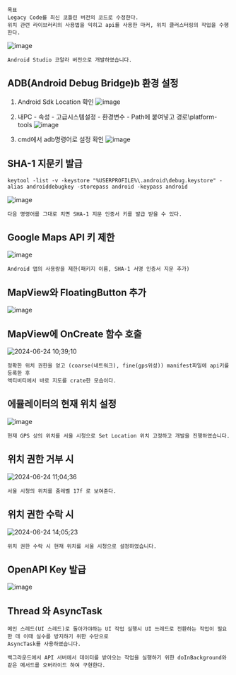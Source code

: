 ```
목표
Legacy Code를 최신 코틀린 버전의 코드로 수정한다.
위치 관련 라이브러리의 사용법을 익히고 api를 사용한 마커, 위치 클러스터링의 작업을 수행한다.
```
![image](https://github.com/chihyeonwon/Seoul_Toilet/assets/58906858/aceb15b3-77ac-4a6a-b5bd-ada2851ec06e)
```
Android Studio 코알라 버전으로 개발하였습니다.
```
## ADB(Android Debug Bridge)b 환경 설정
1. Android Sdk Location 확인
![image](https://github.com/chihyeonwon/Seoul_Toilet/assets/58906858/414395d7-cdcc-470b-879f-d81d5b969644)

2. 내PC - 속성 - 고급시스템설정 - 환경변수 - Path에 붙여넣고 경로\platform-tools
![image](https://github.com/chihyeonwon/Seoul_Toilet/assets/58906858/0f75f84b-1bca-4e18-bf8d-e5c21868c822)

3. cmd에서 adb명령어로 설정 확인
![image](https://github.com/chihyeonwon/Seoul_Toilet/assets/58906858/8b0ff8e2-41ff-4a0c-a8da-b27b0509102a)

## SHA-1 지문키 발급
```Windows
keytool -list -v -keystore "%USERPROFILE%\.android\debug.keystore" -alias androiddebugkey -storepass android -keypass android
```
![image](https://github.com/chihyeonwon/Seoul_Toilet/assets/58906858/e7609680-0fb4-494a-8480-eb29c239f05e)
```
다음 명령어를 그대로 치면 SHA-1 지문 인증서 키를 발급 받을 수 있다.
```
## Google Maps API 키 제한
![image](https://github.com/chihyeonwon/Seoul_Toilet/assets/58906858/7bbde9de-50a9-4abe-a8be-6f5056fb8db4)
```
Android 앱의 사용량을 제한(패키지 이름, SHA-1 서명 인증서 지문 추가)
```

## MapView와 FloatingButton 추가
![image](https://github.com/chihyeonwon/Seoul_Toilet/assets/58906858/70eedfbb-b894-4694-9747-c04507a4b8bb)

## MapView에 OnCreate 함수 호출
![2024-06-24 10;39;10](https://github.com/chihyeonwon/Seoul_Toilet/assets/58906858/ab2ad852-84b4-46fd-8b16-d111b5c4d1bd)
```
정확한 위치 권한을 얻고 (coarse(네트워크), fine(gps위성)) manifest파일에 api키를 등록한 후
액티비티에서 바로 지도를 crate한 모습이다.
```
## 에뮬레이터의 현재 위치 설정
![image](https://github.com/chihyeonwon/Seoul_Toilet/assets/58906858/a5dfd4cd-3326-46cb-bddd-9842a86554f2)
```
현재 GPS 상의 위치를 서울 시청으로 Set Location 위치 고정하고 개발을 진행하였습니다.
```
## 위치 권한 거부 시
![2024-06-24 11;04;36](https://github.com/chihyeonwon/Seoul_Toilet/assets/58906858/45cea2a4-bdec-413b-91ca-84b1dbe2bb7c)
```
서울 시청의 위치를 줌레벨 17f 로 보여준다.
```
## 위치 권한 수락 시 
![2024-06-24 14;05;23](https://github.com/chihyeonwon/Seoul_Toilet/assets/58906858/09add43e-c809-48df-bad4-c7047c1623b9)
```
위치 권한 수락 시 현재 위치를 서울 시청으로 설정하였습니다.
```
## OpenAPI Key 발급
![image](https://github.com/chihyeonwon/Seoul_Toilet/assets/58906858/b9c14154-dca7-4d88-84e6-471bba7e781b)

## Thread 와 AsyncTask

```
메인 스레드(UI 스레드)로 돌아가야하는 UI 작업 실행시 UI 쓰레드로 전환하는 작업이 필요한 데 이때 실수를 방지하기 위한 수단으로
AsyncTask를 사용하였습니다.

백그라운드에서 API 서버에서 데이터를 받아오는 작업을 실행하기 위한 doInBackground와 같은 메서드를 오버라이드 하여 구현한다.
```
